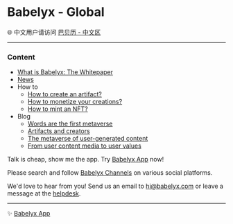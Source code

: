 # Babelyx - Global

🌐 中文用户请访问 [巴贝历 - 中文区](https://info.cn.babelyx.com)

---

### Content

- [What is Babelyx: The Whitepaper](./topic/whitepaper/home.md)
- [News](./news/home.md)
- How to
  - [How to create an artifact?](./topic/content_rules/home.md)
  - [How to monetize your creations?](./topic/monetize_creation/home.md)
  - [How to mint an NFT?](./topic/mint_nft/home.md)
- Blog
  - [Words are the first metaverse](./blog/20250510_Words_Are_The_First_Metaverse/home.md)
  - [Artifacts and creators](./blog/20250511_Artifacts_And_Creators/home.md)
  - [The metaverse of user-generated content](./blog/20250512_The_Metaverse_of_Artifacts/home.md)
  - [From user content media to user values](./blog/20250513_Babelyx_From_User_Content_To_User_Values/home.md)

Talk is cheap, show me the app. Try [Babelyx App](https://u.babelyx.com) now!

Please search and follow [Babelyx Channels](https://links.babelyx.com) on various social platforms.

We'd love to hear from you! Send us an email to [hi@babelyx.com](mailto:hi@babelyx.com) or leave a message at the [helpdesk](https://csr.babelyx.com).

---

✨ [Babelyx App](https://babelyx.com)

<!-- ✨ Babelyx is powered by [Faronear](https://faronear.com) -->
